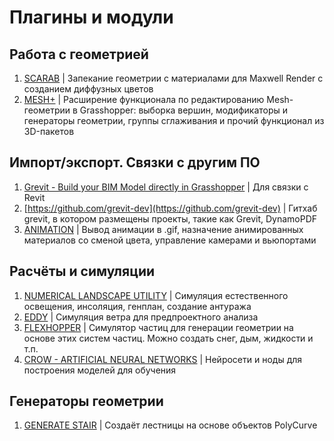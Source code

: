 # Плагины и модули

## Работа с геометрией

1. [SCARAB](https://www.food4rhino.com/en/app/scarab) | Запекание геометрии с материалами для Maxwell Render с созданием диффузных цветов
2. [MESH+](https://www.food4rhino.com/en/app/mesh) | Расширение функционала по редактированию Mesh-геометрии в Grasshopper: выборка вершин, модификаторы и генераторы геометрии, группы сглаживания и прочий функционал из 3D-пакетов

## Импорт/экспорт. Связки с другим ПО

1. [Grevit - Build your BIM Model directly in Grasshopper](https://www.food4rhino.com/en/app/grevit-grasshopper-native-bim) | Для связки с Revit
2. [https://github.com/grevit-dev](https://github.com/grevit-dev) | Гитхаб grevit, в котором размещены проекты, такие как Grevit, DynamoPDF
3. [ANIMATION](https://www.food4rhino.com/en/app/animation) | Вывод анимации в .gif, назначение анимированных материалов со сменой цвета, управление камерами и вьюпортами

## Расчёты и симуляции

1. [NUMERICAL LANDSCAPE UTILITY](https://www.food4rhino.com/en/app/numerical-landscape-utility) | Симуляция естественного освещения, инсоляция, генплан, создание антуража
2. [EDDY](https://www.food4rhino.com/en/app/eddy) | Симуляция ветра для предпроектного анализа
3. [FLEXHOPPER](https://www.food4rhino.com/en/app/flexhopper) | Симулятор частиц для генерации геометрии на основе этих систем частиц. Можно создать снег, дым, жидкости и т.п.
4. [CROW - ARTIFICIAL NEURAL NETWORKS](https://www.food4rhino.com/en/app/crow-artificial-neural-networks) | Нейросети и ноды для построения моделей для обучения&#x20;

## Генераторы геометрии

1. [GENERATE STAIR](https://www.food4rhino.com/en/resource/generate-stair) | Создаёт лестницы на основе объектов PolyCurve
